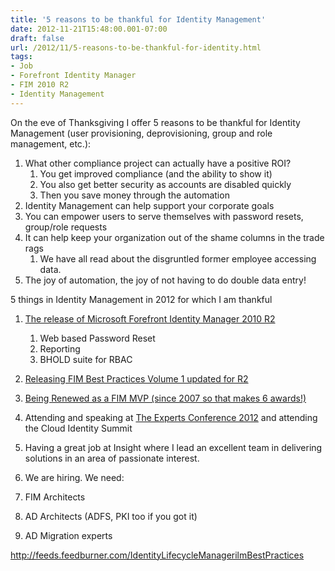 ```yaml
---
title: '5 reasons to be thankful for Identity Management'
date: 2012-11-21T15:48:00.001-07:00
draft: false
url: /2012/11/5-reasons-to-be-thankful-for-identity.html
tags: 
- Job
- Forefront Identity Manager
- FIM 2010 R2
- Identity Management
---
```


On the eve of Thanksgiving I offer 5 reasons to be thankful for Identity Management (user provisioning, deprovisioning, group and role management, etc.):

1.  What other compliance project can actually have a positive ROI?
    1.  You get improved compliance (and the ability to show it)
    2.  You also get better security as accounts are disabled quickly
    3.  Then you save money through the automation
2.  Identity Management can help support your corporate goals
3.  You can empower users to serve themselves with password resets, group/role requests
4.  It can help keep your organization out of the shame columns in the trade rags
    1.  We have all read about the disgruntled former employee accessing data.
5.  The joy of automation, the joy of not having to do double data entry!

5 things in Identity Management in 2012 for which I am thankful

1.  [The release of Microsoft Forefront Identity Manager 2010 R2](http://blog.ilmbestpractices.com/2012/06/fim-2010-r2-released-today-to-msdn.html)
    1.  Web based Password Reset
    2.  Reporting
    3.  BHOLD suite for RBAC
2.  [Releasing FIM Best Practices Volume 1 updated for R2](http://blog.ilmbestpractices.com/2012/09/fim-best-practices-volume-1-has-been.html)
3.  [Being Renewed as a FIM MVP (since 2007 so that makes 6 awards!)](http://blog.ilmbestpractices.com/2012/07/award-for-me-award-for-insight.html)
4.  Attending and speaking at [The Experts Conference 2012](http://blog.ilmbestpractices.com/search/label/TEC) and attending the Cloud Identity Summit
5.  Having a great job at Insight where I lead an excellent team in delivering solutions in an area of passionate interest.

1.  We are hiring. We need:

1.  FIM Architects
2.  AD Architects (ADFS, PKI too if you got it)
3.  AD Migration experts

http://feeds.feedburner.com/IdentityLifecycleManagerilmBestPractices